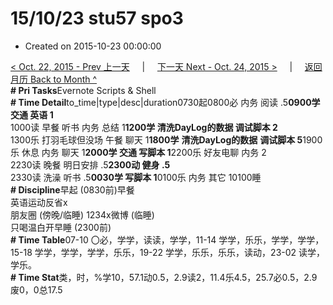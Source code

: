 # 15/10/23 stu57 spo3

* Created on 2015-10-23 00:00:00

[&lt; Oct. 22, 2015 - Prev 上一天](d22.md)     \|     [下一天 Next - Oct. 24, 2015 &gt;](d24.md)     \|     [返回月历 Back to Month ^](index.md)   
**\# Pri Tasks**Evernote Scripts & Shell  
**\# Time Detail**to\_time\|type\|desc\|duration0730起0800必 内务 阅读 .5**0900学 交通 英语 1**  
1000读 早餐 听书 内务 总结 1**1200学 清洗DayLog的数据 调试脚本 2**  
1300乐 打羽毛球但没场 午餐 聊天 1**1800学** **清洗DayLog的数据** **调试脚本 5**1900乐 休息 内务 聊天 1**2000学 交通 写脚本 1**2200乐 好友电聊 内务 2  
2230读 晚餐 明日安排 .5**2300动 健身 .5**  
2330读 洗澡 听书 .5**0030学 写脚本 1**0100乐 内务 其它 10100睡  
**\# Discipline**早起 \(0830前\)早餐  
英语运动反省x  
朋友圈 \(傍晚/临睡\) 1234x微博 \(临睡\)  
只喝温白开早睡 \(2300前\)  
**\# Time Table**07-10 〇必，学学，读读，学学，11-14 学学，乐乐，学学，学学，15-18 学学，学学，学学，乐乐，19-22 学学，乐乐，乐乐，读动，23-02 读学，学乐。  
**\# Time Stat**类，时，%学10，57.1动0.5，2.9读2，11.4乐4.5，25.7必0.5，2.9废0，0总17.5  
  


